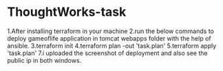 # ThoughtWorks-task
1.After installing terraform in your machine
2.run the below commands to deploy gameoflife application in tomcat webapps folder with the help of ansible.
3.terraform init
4.terraform plan -out 'task.plan'
5.terraform apply 'task.plan'
7.i uploaded the screenshot of deployment and also see the public ip in both windows.
